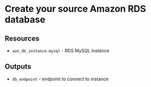 # Create your source Amazon RDS database

## Resources

* `aws_db_instance.mysql` - RDS MySQL instance

## Outputs

* `db_endpoint` - endpoint to connect to instance
